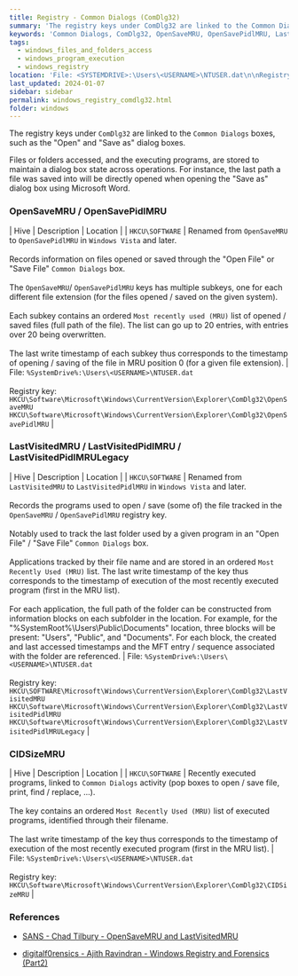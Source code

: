 ```yaml
---
title: Registry - Common Dialogs (ComDlg32)
summary: 'The registry keys under ComDlg32 are linked to the Common Dialogs boxes, such as the "Open" and "Save as" dialog boxes.\n\nOpenSaveMRU / OpenSavePidlMRU information of interest: full path of the last 20 files, for each file extension, opened or saved through a Common Dialogs box.\n\nLastVisitedMRU / LastVisitedPidlMRU / LastVisitedPidlMRULegacy information of interest: some of the programs used to open / save the files tracked in the OpenSaveMRU / OpenSavePidlMRU registry key. The application filename and last folder accessed through a dialog box is tracked. The created and last accessed timestamps of each subfolder in the path of the last accessed folder are also stored.\n\nCIDSizeMRU information of interest: filename of the applications linked to Common Dialogs activity.'
keywords: 'Common Dialogs, ComDlg32, OpenSaveMRU, OpenSavePidlMRU, LastVisitedMRU, LastVisitedPidlMRU, LastVisitedPidlMRULegacy, CIDSizeMRU'
tags:
  - windows_files_and_folders_access
  - windows_program_execution
  - windows_registry
location: 'File: <SYSTEMDRIVE>:\Users\<USERNAME>\NTUSER.dat\n\nRegistry subkeys under:\nHKCU\Software\Microsoft\Windows\CurrentVersion\Explorer\ComDlg32\\n\nOpenSaveMRU / OpenSavePidlMRU\n\nLastVisitedMRU / LastVisitedPidlMRU / LastVisitedPidlMRULegacy\n\nCIDSizeMRU'
last_updated: 2024-01-07
sidebar: sidebar
permalink: windows_registry_comdlg32.html
folder: windows
---
```


The registry keys under `ComDlg32` are linked to the `Common Dialogs` boxes,
such as the "Open" and "Save as" dialog boxes.

Files or folders accessed, and the executing programs, are stored to maintain
a dialog box state across operations. For instance, the last path a file was
saved into will be directly opened when opening the "Save as" dialog box using
Microsoft Word.

### OpenSaveMRU / OpenSavePidlMRU

| Hive | Description | Location |
| `HKCU\SOFTWARE` | Renamed from `OpenSaveMRU` to `OpenSavePidlMRU` in `Windows Vista` and later. <br><br> Records information on files opened or saved through the "Open File" or "Save File" `Common Dialogs` box. <br><br> The `OpenSaveMRU`/ `OpenSavePidlMRU` keys has multiple subkeys, one for each different file extension (for the files opened / saved on the given system). <br><br> Each subkey contains an ordered `Most recently used (MRU)` list of opened / saved files (full path of the file). The list can go up to 20 entries, with entries over 20 being overwritten. <br><br> The last write timestamp of each subkey thus corresponds to the timestamp of opening / saving of the file in MRU position 0 (for a given file extension). | File: `%SystemDrive%:\Users\<USERNAME>\NTUSER.dat` <br><br> Registry key: <br> `HKCU\Software\Microsoft\Windows\CurrentVersion\Explorer\ComDlg32\OpenSaveMRU` <br> `HKCU\Software\Microsoft\Windows\CurrentVersion\Explorer\ComDlg32\OpenSavePidlMRU` |

### LastVisitedMRU / LastVisitedPidlMRU / LastVisitedPidlMRULegacy

| Hive | Description | Location |
| `HKCU\SOFTWARE` | Renamed from `LastVisitedMRU` to `LastVisitedPidlMRU` in `Windows Vista` and later. <br><br> Records the programs used to open / save (some of) the file tracked in the `OpenSaveMRU` / `OpenSavePidlMRU` registry key. <br><br> Notably used to track the last folder used by a given program in an "Open File" / "Save File" `Common Dialogs` box. <br><br> Applications tracked by their file name and are stored in an ordered `Most Recently Used (MRU)` list. The last write timestamp of the key thus corresponds to the timestamp of execution of the most recently executed program (first in the MRU list). <br><br> For each application, the full path of the folder can be constructed from information blocks on each subfolder in the location. For example, for the "%SystemRoot%\Users\Public\Documents" location, three blocks will be present: "Users", "Public", and "Documents". For each block, the created and last accessed timestamps and the MFT entry / sequence associated with the folder are referenced. | File: `%SystemDrive%:\Users\<USERNAME>\NTUSER.dat` <br><br> Registry key: <br> `HKCU\SOFTWARE\Microsoft\Windows\CurrentVersion\Explorer\ComDlg32\LastVisitedMRU` <br> `HKCU\Software\Microsoft\Windows\CurrentVersion\Explorer\ComDlg32\LastVisitedPidlMRU` <br> `HKCU\Software\Microsoft\Windows\CurrentVersion\Explorer\ComDlg32\LastVisitedPidlMRULegacy` |

### CIDSizeMRU

| Hive | Description | Location |
| `HKCU\SOFTWARE` | Recently executed programs, linked to `Common Dialogs` activity (pop boxes to open / save file, print, find / replace, ...). <br><br> The key contains an ordered `Most Recently Used (MRU)` list of executed programs, identified through their filename. <br><br> The last write timestamp of the key thus corresponds to the timestamp of execution of the most recently executed program (first in the MRU list). | File: `%SystemDrive%:\Users\<USERNAME>\NTUSER.dat` <br><br> Registry key: <br> `HKCU\Software\Microsoft\Windows\CurrentVersion\Explorer\ComDlg32\CIDSizeMRU` |

### References

  - [SANS - Chad Tilbury - OpenSaveMRU and LastVisitedMRU](https://www.sans.org/blog/opensavemru-and-lastvisitedmru/)

  - [digitalf0rensics - Ajith Ravindran - Windows Registry and Forensics (Part2)](https://digitalf0rensics.wordpress.com/2014/01/17/windows-registry-and-forensics-part2/)
